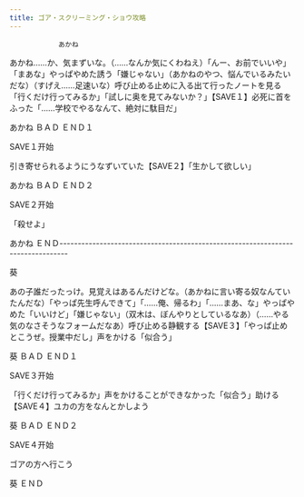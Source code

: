 ```yaml
---
title: ゴア・スクリーミング・ショウ攻略
---
```


                あかね

あかね……か、気まずいな。（……なんか気にくわねえ）「んー、お前でいいや」「まあな」やっぱやめた誘う「嫌じゃない」（あかねのやつ、悩んでいるみたいだな）（すげえ……足速いな）呼び止める止めに入る出て行ったノートを見る「行くだけ行ってみるか」「試しに奥を見てみないか？」【SAVE１】必死に首をふった「……学校でやるなんて、絶対に駄目だ」

あかね ＢＡＤ ＥＮＤ１

SAVE１开始

引き寄せられるようにうなずいていた【SAVE２】「生かして欲しい」

あかね ＢＡＤ ＥＮＤ２

SAVE２开始

「殺せよ」

あかね ＥＮＤ--------------------------------------------------------------------------------

葵

あの子誰だったっけ。見覚えはあるんだけどな。（あかねに言い寄る奴なんていたんだな）「やっぱ先生呼んできて」「……俺、帰るわ」「……まあ、な」やっぱやめた「いいけど」「嫌じゃない」（双木は、ぼんやりとしているなあ）（……やる気のなさそうなフォームだなあ）呼び止める静観する【SAVE３】「やっぱ止めとこうぜ。授業中だし」声をかける「似合う」

葵 ＢＡＤ ＥＮＤ１

SAVE３开始

「行くだけ行ってみるか」声をかけることができなかった「似合う」助ける【SAVE４】ユカの方をなんとかしよう

葵 ＢＡＤ ＥＮＤ２

SAVE４开始

ゴアの方へ行こう

葵 ＥＮＤ


              
